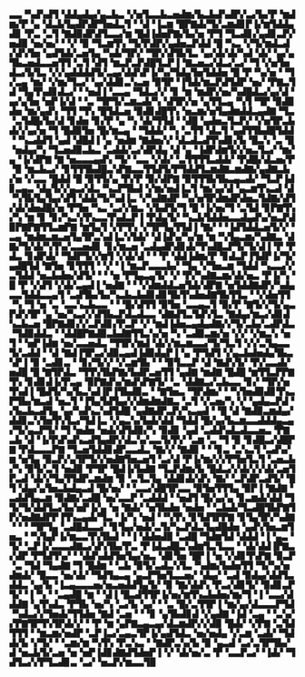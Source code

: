 ▃▃▝▚▟▚▟▜▝▟▟▄▟▄▞▄▃▙▃▝▞▅▜▃▃▙▃▅▟▆▞▙▃▙▟▚▟▛▞▃▞▙▞▛▝▆▟▆▞▛▝▄▝▟▃▙▜▄▟▛▟▛▜▅▟▃▜▝▝▟▝▐▃▆▝█▛▇▟▞▜▞▃▆▟▊▛▐▞▆▜▟▟▄▟▊▝▛▃▝▃▜▝▇▟▉▟▛▟▜▃▃▞▆▝█▟▐▟▅▛▇▞▙▞▅▝▛▜▝▜▃▟▊▞▄▟▊▃▛▞▅▟▉▝▅▞▅▞▝▝▞▝▉▝▜▃▆▜▚▝▜▞▛▟▛▞▄▟▅▃▛▟▟▝█▝▚▃▝▞▜▞▆▟▃▟▞▟▚▜▅▝▄▟▜▟▞▃▅▜▄▝▚▟▞▜▛▞▝▜▛▞▟▜▙▜▃▝▄▞▟▞▟▞▚▟▝▟▞▝▄▞▄▜▙▃▅▟▃▃▅▜▜▝▃▜▝▟▜▝▆▃▛▃▛▟█▜▃▛▐▝▇▃▅▃▞▟▃▞▃▞▝▜▝▞▅▜▅▟▃▞▙▜▃▝▞▞▄▟▟▟▟▜▞▃▄▞▟▟▚▛▐▞▚▞▜▟▄▜▅▜▟▟▅▝█▝▛▝▚▞▅▝▝▜▞▃▄▝▆▞▝▞▆▞▜▃▞▝▄▞▟▟▊▃▚▃▅▝▉▜▛▝▐▜▟▞▆▃▛▟▜▟▛▝▅▞▝▛▇▃▜▟▝▜▄▜▚▟▊▟▃▞▝▝▅▟▐▝▃▃▄▝▜▟▃▞▞▝▊▝▆▝▆▟▛▞▅▞▚▟█▟▃▞▄▞▟▝▄▞▄▜▅▝▅▛▐▞▟▝▝▃▝▜▛▜▞▃▆▃▟▞▚▝▟▜▛▞▅▝▄▜▜▃▄▝▚▜▝▜▛▝▉▟▉▟▅▝▆▞▄▟▚▝▜▜▝▜▚▝█▜▟▃▅▝▉▟▊▟█▜▚▝▅▃▆▞▅▜▄▟▆▟▟▃▄▟▇▝▜▃▝▃▜▟█▞▙▞▟▝▊▟▅▝▊▞▛▝▄▝▚▝▟▞▜▜▟▝▝▟█▝▄▟▅▃▜▃▛▞▝▞▅▜▛▃▙▟▞▞▄▞▅▝▜▝█▟▉▜▅▝█▞▆▃▄▝▝▜▟▟▞▝▚▝▃▜▜▝▟▃▜▝▄▟▜▜▙▟█▜▟▟▝▝▚▃▟▟▜▝▄▟▝▟█▟▐▝▄▝▅▟▆▝▇▟▅▞▞▝▟▃▟▃▟▜▚▟▊▞▙▝█▃▚▝▃▝█▝▅▟▄▞▚▝▜▃▅▟▉▃▙▃▝▃▟▟▞▃▞▟▛▟▄▝▟▝▄▝▐▟▛▟▆▜▞▞▅▃▜▃▞▝▆▞▄▝▐▞▟▛▇▝▇▝▅▃▃▃▄▟▚▝▜▞▝▃▃▝▞▟▞▝▃▜▜▜▜▃▟▟▞▝▛▟█▞▟▃▅▞▛▝▉▝▆▃▙▃▞▝▊▜▜▜▙▟█▃▚▛▇▃▃▜▜▟▜▞▛▜▟▟▜▃▆▟▇▃▆▟▇▞▄▟▇▃▙▞▅▝▞▃▃▝█▟▟▝█▝▉▜▜▞▄▝▛▞▛▝▉▞▟▛▇▝▉▜▜▜▙▜▙▃▄▃▟▞▝▜▃▛▐▟▊▃▄▃▝▟▄▜▞▞▄▃▞▟▃▝▚▃▛▜▙▟▝▞▆▞▅▟▐▃▜▝▆▞▄▞▟▝▄▃▆▜▚▃▟▝▟▝▚▜▙▜▄▜▄▞▟▜▝▟▟▞▜▞▚▟▐▃▝▞▚▟▇▟▛▝▚▞▅▜▛▟▆▟▛▟▅▃▜▟▇▞▟▜▞▟▞▟▅▟█▞▅▝▛▜▅▝▚▃▝▃▞▞▆▃▝▞▙▟▜▞▜▝█▝▐▞▅▞▜▝▃▜▟▝▊▛▇▜▚▞▚▝▆▝▊▝▊▞▚▃▚▜▚▃▃▜▚▟▃▛▐▝▛▟▄▜▞▝▚▃▙▜▟▟▅▃▃▟▄▟▚▞▅▃▛▟▉▛▇▛▇▜▜▃▆▛▇▝▆▜▄▜▝▞▛▜▚▝▞▜▛▜▄▜▜▟▐▝▇▞▝▝▐▟▜▟▟▃▅▜▞▞▝▃▄▝▆▟▆▃▆▃▅▜▄▜▛▃▚▟▐▃▚▜▟▞▝▟▐▟▚▞▚▞▆▝▆▝▚▜▄▃▆▞▚▟▇▃▝▟▇▞▜▞▟▞▚▜▚▞▃▃▅▟▊▝▊▞▆▃▅▝▃▟▄▟▛▟▊▟▞▜▚▟█▃▛▜▞▜▞▟▐▝▛▝▛▟▃▝▊▟▛▟▞▝▜▟▛▜▞▞▆▜▝▞▟▞▟▝▝▝▛▝▟▟▐▟▆▞▛▝▊▟▃▛▐▜▟▛▐▞▜▞▄▟█▜▟▝▇▜▅▝▊▜▜▜▝▝▞▝▐▝▆▃▛▃▃▃▙▞▝▜▄▝▞▜▅▃▆▝▜▟▟▝▚▃▃▞▞▃▜▟▟▝▅▃▙▟▅▞▟▜▞▝▝▝▅▝▛▜▄▃▄▜▞▝▞▝▛▞▚▟▇▃▆▞▟▞▅▃▝▛▐▞▚▝█▝▛▝▞▟▜▝▞▟▞▃▄▟▐▝▅▟▇▝▝▝▞▟▆▟▟▃▅▜▟▞▟▛▇▝▅▜▟▟▇▟▛▞▚▟▄▃▃▜▟▟▃▃▄▜▝▃▟▜▙▞▙▞▚▃▙▃▙▟▊▟▊▜▙▜▚▟▅▟▇▜▙▜▜▃▝▝▞▟▅▜▜▝▚▝▜▝▅▝▃▝▃▃▚▃▙▃▃▝▝▝█▞▟▜▜▝▉▜▅▝▃▃▄▃▜▝▉▞▛▝▇▜▞▞▜▞▄▃▛▟▚▜▛▝▄▝▅▞▚▃▞▞▟▜▙▃▛▟▃▟▃▃▝▟▇▟▜▃▜▟▚▜▃▝▇▟▄▞▆▃▞▟▊▟▚▃▙▃▅▝█▛▇▟▊▞▞▃▛▟▊▞▛▃▛▝▞▝▆▟▐▟▅▃▄▟▄▟▇▞▞▜▞▃▙▞▃▟▛▟▃▝▜▟▉▟▟▃▝▝▟▟█▛▇▟▉▃▙▟▇▜▜▃▚▞▅▝▚▝▃▟▉▃▆▞▅▝▞▞▝▞▆▃▚▝▅▜▝▝▅▛▐▟▆▝▅▞▃▃▅▟▃▝▜▜▛▞▆▟▝▟▞▞▆▃▆▃▃▞▜▞▜▃▜▝▞▞▃▜▄▃▃▜▞▃▟▟▝▝▟▝▇▟▐▜▛▃▞▟▉▃▄▟▐▟▉▟▄▛▐▝▄▝▛▜▟▜▝▞▄▃▙▟▅▟▄▜▙▃▚▛▐▝▉▝▃▟▊▃▝▝▊▞▜▞▞▝▞▃▆▜▙▝▝▝▉▜▃▃▛▝▟▝▇▟▚▜▞▝▛▞▃▃▟▞▅▟█▝█▝▇▜▛▟▃▝▜▜▚▜▙▛▇▞▙▟▛▃▅▜▜▝▄▟▇▝▆▟▇▝█▟█▝▆▜▜▃▛▛▇▜▚▝▊▟▊▟▐▞▛▃▄▝▉▛▇▟▚▞▆▟▚▛▇▜▞▝▃▝▟▟▇▃▞▃▙▃▃▝▊▞▝▜▛▞▅▜▚▟▐▝█▟▜▞▚▞▙▃▚▟▐▛▐▜▙▟▉▃▝▝▇▜▅▃▝▜▛▟▆▞▝▝▚▜▅▟▉▟▊▜▚▃▛▜▙▞▆▃▟▝▅▃▜▝▐▜▄▜▟▜▄▞▞▟▆▟▆▟▇▃▝▃▜▝▞▃▅▞▚▝▞▝▄▟▄▃▛▟▝▞▙▃▙▃▟▜▄▝▄▞▚▟▚▃▚▟▜▟█▝▄▟▇▟▛▃▛▞▚▃▄▟▝▝█▝▟▝▇▟▉▃▆▟▄▞▟▟▊▃▚▜▅▜▚▜▃▞▜▟▐▃▝▞▄▃▚▞▙▟▞▟▟▝▜▟▟▝█▞▄▞▙▃▆▃▃▟▟▟▄▃▄▞▜▞▄▃▛▜▞▝▜▝▅▟▅▝▅▟▞▟▜▟▉▞▚▝▉▟▊▝▄▟▝▃▟▟▚▟▃▟▃▃▅▃▝▛▇▃▙▝▟▝▐▞▛▟▚▟▚▃▟▜▄▟▛▞▟▃▚▞▃▃▜▞▛▞▝▃▆▝▃▝▜▝▉▝▊▟█▃▞▟█▛▇▝▛▟▃▃▃▛▇▝▜▃▅▜▟▟▊▟▛▃▃▟▃▝▇▞▞▝▇▟▉▝▝▝▊▃▝▃▚▃▜▝▃▟▚▞▆▝▅▜▄▝▉▃▛▞▄▜▛▜▞▞▅▟▇▜▅▃▅▜▝▃▞▟▝▛▐▞▆▞▞▞▛▜▅▜▃▜▝▃▅▃▙▞▚▝▉▜▞▃▜▝▅▟▉▝▛▜▛▝█▟▐▞▙▟▇▝▜▃▛▟▆▞▙▝█▟▃▞▞▟▞▞▞▟▞▃▅▜▛▃▟▝▟▞▞▜▄▜▜▟▛▃▆▟▆▝▉▝▃▜▃▜▄▝▟▟▊▟▞▟▚▝▇▞▝▃▛▟▛▃▟▜▞▝█▜▝▟▄▞▄▜▅▃▙▟▄▃▟▝█▞▅▞▝▝▃▃▞▟█▜▛▃▃▝▉▜▅▜▜▜▄▝▉▛▐▝▇▟▇▝▃▟▟▜▄▃▆▝▉▟▇▞▃▟█▝▅▞▃▃▛▝▃▟▟▟▝▝▅▟▜▝█▞▄▞▄▝▊▃▆▟▞▟▟▝▜▜▞▜▞▟▟▜▃▞▙▞▅▛▐▞▄▝▅▝▇▟▞▝▅▜▙▟▅▝▅▟▅▝▝▃▙▟▞▜▃▟█▜▙▛▇▜▛▞▅▟▇▟▛▛▐▜▚▃▄▟▞▜▃▝▐▞▚▝▅▟▝▝▚▜▚▝▊▜▟▜▛▛▇▝▊▜▄▜▛▞▚▟▇▝▝▝▝▜▛▜▄▝▃▟█▟▃▃▞▝▊▜▄▞▅▟▞▃▜▞▚▃▛▟▃▜▄▟█▟▅▝▄▟▚▜▅▃▆▜▅▃▝▝▚▜▄▛▐▞▆▃▃▜▚▜▙▟▝▝▐▝▟▟▅▟▉▝▃▟█▝▜▟▆▜▟▝▟▟▟▝▐▝▄▃▝▜▞▝▃▛▐▞▃▃▃▟▇▃▞▟▚▜▙▞▛▃▝▛▐▟▃▟█▃▚▟▆▜▃▜▃▃▝▝▟▞▟▟▐▛▇▃▞▟▛▝▛▜▟▜▚▞▝▝▟▟▚▟▟▜▅▜▄▞▅▃▝▟▊▜▅▝█▛▐▝▅▝▞▟▊▜▚▛▇▝▉▃▛▝▃▝▜▟▝▜▄▟▇▝▜▝█▟▆▝▝▃▙▝▉▜▞▃▟▃▚▜▃▝▚▟▆▞▙▟▅▜▜▝▜▞▚▞▅▟▆▟▞▝█▃▃▝▅▞▟▞▝▜▟▜▄▃▄▝▄▃▛▜▅▜▃▃▅▞▝▟▄▞▝▃▟▝▉▟▄▞▟▟▜▃▟▟▃▝▄▞▙▝▐▃▄▃▃▃▅▞▅▃▅▟▟▜▄▜▞▝▉▝▇▞▟▟▚▝▛▃▞▟▊▜▞▝▉▟▊▃▛▜▞▝▐▝▚▝▝▃▄▟█▝▆▝▝▟▐▝█▃▟▜▜▛▐▞▅▞▆▜▚▃▙▟▅▞▆▞▜▝▐▝▃▃▞▟▟▟▇▝▄▜▚▟▃▝▛▜▙▝▅▞▚▝▃▞▙▝▄▞▝▝▃▝█▞▃▜▜▛▐▝▆▞▄▞▟▃▃▃▛▜▟▝▚▟▃▞▞▜▅▟▞▜▜▟▅▝▇▟▝▃▅▝▝▝▊▝▄▜▙▟▊▟▝▞▄▟▇▝▐▟▝▃▄▝▝▃▚▞▞▛▇▜▛▜▚▜▛▟▞▞▝▝▛▝▆▝▄▛▇▃▄▃▄▞▟▃▆▟▛▞▞▟▉▝█▟▞▝▞▛▇▝▃▜▟▜▜▜▝▝▆▃▆▞▅▟▛▝▃▛▐▃▞▃▄▃▜▛▐▞▄▟▜▟▃▝▅▞▅▟▄▝▞▃▆▝▃▟▞▝▜▟▟▞▙▝▞▜▞▝▝▃▆▞▆▝▚▜▚▝▛▃▚▃▝▝▇▟▛▃▚▞▙▝▉▝▄▃▟▝▃▞▃▜▛▜▙▞▟▝▅▃▙▜▞▃▅▝▅▝▅▛▐▟▊▟▇▟▜▟▅▛▐▝▞▝▟▞▅▞▃▝▛▝▃▃▛▃▞▝▐▟▞▝▜▟▜▃▞▞▛▜▃▟▊▃▝▃▞▝▅▃▛▞▆▃▃▜▉

